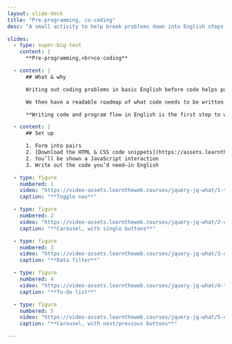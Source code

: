 ```yaml
---
layout: slide-deck
title: "Pre-programming, co-coding"
desc: "A small activity to help break problems down into English steps and describe each thing that’s happening in a interaction."

slides:
  - type: super-big-text
    content: |
      **Pre-programming,<br>co-coding**

  - content: |
      ## What & why

      Writing out coding problems in basic English before code helps put our brains in the right mindset.

      We then have a readable roadmap of what code needs to be written and where to write it.

      **Writing code and program flow in English is the first step to writing actual code.**

  - content: |
      ## Set up

      1. Form into pairs
      2. [Download the HTML & CSS code snippets](https://assets.learntheweb.courses/workshops/jquery-jq-what/pre-programming-co-coding-code-snippets.zip)
      2. You’ll be shown a JavaScript interaction
      3. Write out the code you’d need—in English

  - type: figure
    numbered: 1
    video: "https://video-assets.learntheweb.courses/jquery-jq-what/1-toggle-nav.mp4"
    caption: "**Toggle nav**"

  - type: figure
    numbered: 2
    video: "https://video-assets.learntheweb.courses/jquery-jq-what/2-carousel-single-buttons.mp4"
    caption: "**Carousel, with single buttons**"

  - type: figure
    numbered: 3
    video: "https://video-assets.learntheweb.courses/jquery-jq-what/3-data-filter.mp4"
    caption: "**Data filter**"

  - type: figure
    numbered: 4
    video: "https://video-assets.learntheweb.courses/jquery-jq-what/4-to-do-list.mp4"
    caption: "**To-do list**"

  - type: figure
    numbered: 5
    video: "https://video-assets.learntheweb.courses/jquery-jq-what/5-carousel-next-prev.mp4"
    caption: "**Carousel, with next/previous buttons**"

---
```

